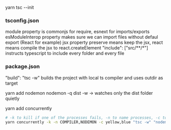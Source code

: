 yarn tsc --init

### tsconfig.json

module property is commonjs for require, esnext for imports/exports
esModuleInterop property makes sure we can import files without defaul export (React for example)
jsx property preserve means keep the jsx, react means compile the jsx to react.createElement
"include": ["src/**/*"] instructs typescript to include every folder and every file

### package.json

"build": "tsc -w" builds the project with local ts compiler and uses outdir as target

yarn add nodemon
nodemon -q dist -w -> watches only the dist folder quietly

yarn add concurrently

```bash
# -k to kill if one of the processes fails, -n to name processes, -c to color them:
yarn concurrently -k -n COMPILER,NODEMON -c yellow,blue "tsc -w" "nodemon -q dist -w"
```
